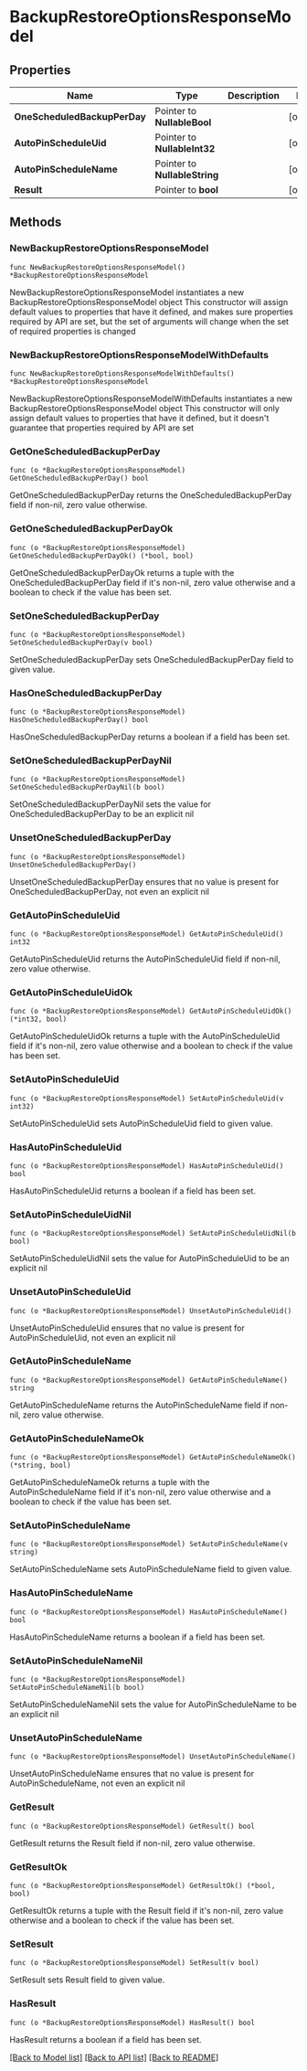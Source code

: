# BackupRestoreOptionsResponseModel

## Properties

Name | Type | Description | Notes
------------ | ------------- | ------------- | -------------
**OneScheduledBackupPerDay** | Pointer to **NullableBool** |  | [optional] 
**AutoPinScheduleUid** | Pointer to **NullableInt32** |  | [optional] 
**AutoPinScheduleName** | Pointer to **NullableString** |  | [optional] 
**Result** | Pointer to **bool** |  | [optional] 

## Methods

### NewBackupRestoreOptionsResponseModel

`func NewBackupRestoreOptionsResponseModel() *BackupRestoreOptionsResponseModel`

NewBackupRestoreOptionsResponseModel instantiates a new BackupRestoreOptionsResponseModel object
This constructor will assign default values to properties that have it defined,
and makes sure properties required by API are set, but the set of arguments
will change when the set of required properties is changed

### NewBackupRestoreOptionsResponseModelWithDefaults

`func NewBackupRestoreOptionsResponseModelWithDefaults() *BackupRestoreOptionsResponseModel`

NewBackupRestoreOptionsResponseModelWithDefaults instantiates a new BackupRestoreOptionsResponseModel object
This constructor will only assign default values to properties that have it defined,
but it doesn't guarantee that properties required by API are set

### GetOneScheduledBackupPerDay

`func (o *BackupRestoreOptionsResponseModel) GetOneScheduledBackupPerDay() bool`

GetOneScheduledBackupPerDay returns the OneScheduledBackupPerDay field if non-nil, zero value otherwise.

### GetOneScheduledBackupPerDayOk

`func (o *BackupRestoreOptionsResponseModel) GetOneScheduledBackupPerDayOk() (*bool, bool)`

GetOneScheduledBackupPerDayOk returns a tuple with the OneScheduledBackupPerDay field if it's non-nil, zero value otherwise
and a boolean to check if the value has been set.

### SetOneScheduledBackupPerDay

`func (o *BackupRestoreOptionsResponseModel) SetOneScheduledBackupPerDay(v bool)`

SetOneScheduledBackupPerDay sets OneScheduledBackupPerDay field to given value.

### HasOneScheduledBackupPerDay

`func (o *BackupRestoreOptionsResponseModel) HasOneScheduledBackupPerDay() bool`

HasOneScheduledBackupPerDay returns a boolean if a field has been set.

### SetOneScheduledBackupPerDayNil

`func (o *BackupRestoreOptionsResponseModel) SetOneScheduledBackupPerDayNil(b bool)`

 SetOneScheduledBackupPerDayNil sets the value for OneScheduledBackupPerDay to be an explicit nil

### UnsetOneScheduledBackupPerDay
`func (o *BackupRestoreOptionsResponseModel) UnsetOneScheduledBackupPerDay()`

UnsetOneScheduledBackupPerDay ensures that no value is present for OneScheduledBackupPerDay, not even an explicit nil
### GetAutoPinScheduleUid

`func (o *BackupRestoreOptionsResponseModel) GetAutoPinScheduleUid() int32`

GetAutoPinScheduleUid returns the AutoPinScheduleUid field if non-nil, zero value otherwise.

### GetAutoPinScheduleUidOk

`func (o *BackupRestoreOptionsResponseModel) GetAutoPinScheduleUidOk() (*int32, bool)`

GetAutoPinScheduleUidOk returns a tuple with the AutoPinScheduleUid field if it's non-nil, zero value otherwise
and a boolean to check if the value has been set.

### SetAutoPinScheduleUid

`func (o *BackupRestoreOptionsResponseModel) SetAutoPinScheduleUid(v int32)`

SetAutoPinScheduleUid sets AutoPinScheduleUid field to given value.

### HasAutoPinScheduleUid

`func (o *BackupRestoreOptionsResponseModel) HasAutoPinScheduleUid() bool`

HasAutoPinScheduleUid returns a boolean if a field has been set.

### SetAutoPinScheduleUidNil

`func (o *BackupRestoreOptionsResponseModel) SetAutoPinScheduleUidNil(b bool)`

 SetAutoPinScheduleUidNil sets the value for AutoPinScheduleUid to be an explicit nil

### UnsetAutoPinScheduleUid
`func (o *BackupRestoreOptionsResponseModel) UnsetAutoPinScheduleUid()`

UnsetAutoPinScheduleUid ensures that no value is present for AutoPinScheduleUid, not even an explicit nil
### GetAutoPinScheduleName

`func (o *BackupRestoreOptionsResponseModel) GetAutoPinScheduleName() string`

GetAutoPinScheduleName returns the AutoPinScheduleName field if non-nil, zero value otherwise.

### GetAutoPinScheduleNameOk

`func (o *BackupRestoreOptionsResponseModel) GetAutoPinScheduleNameOk() (*string, bool)`

GetAutoPinScheduleNameOk returns a tuple with the AutoPinScheduleName field if it's non-nil, zero value otherwise
and a boolean to check if the value has been set.

### SetAutoPinScheduleName

`func (o *BackupRestoreOptionsResponseModel) SetAutoPinScheduleName(v string)`

SetAutoPinScheduleName sets AutoPinScheduleName field to given value.

### HasAutoPinScheduleName

`func (o *BackupRestoreOptionsResponseModel) HasAutoPinScheduleName() bool`

HasAutoPinScheduleName returns a boolean if a field has been set.

### SetAutoPinScheduleNameNil

`func (o *BackupRestoreOptionsResponseModel) SetAutoPinScheduleNameNil(b bool)`

 SetAutoPinScheduleNameNil sets the value for AutoPinScheduleName to be an explicit nil

### UnsetAutoPinScheduleName
`func (o *BackupRestoreOptionsResponseModel) UnsetAutoPinScheduleName()`

UnsetAutoPinScheduleName ensures that no value is present for AutoPinScheduleName, not even an explicit nil
### GetResult

`func (o *BackupRestoreOptionsResponseModel) GetResult() bool`

GetResult returns the Result field if non-nil, zero value otherwise.

### GetResultOk

`func (o *BackupRestoreOptionsResponseModel) GetResultOk() (*bool, bool)`

GetResultOk returns a tuple with the Result field if it's non-nil, zero value otherwise
and a boolean to check if the value has been set.

### SetResult

`func (o *BackupRestoreOptionsResponseModel) SetResult(v bool)`

SetResult sets Result field to given value.

### HasResult

`func (o *BackupRestoreOptionsResponseModel) HasResult() bool`

HasResult returns a boolean if a field has been set.


[[Back to Model list]](../README.md#documentation-for-models) [[Back to API list]](../README.md#documentation-for-api-endpoints) [[Back to README]](../README.md)



